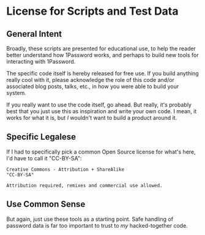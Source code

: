 # License for Scripts and Test Data

## General Intent

Broadly, these scripts are presented for educational use, to help the
reader better understand how 1Password works, and perhaps to build new
tools for interacting with 1Password.

The specific code itself is hereby released for free use. If you build
anything really cool with it, please acknowledge the role of this code
and/or associated blog posts, talks, etc., in how you were able to build
your system.

If you really want to use the code itself, go ahead. But really, it's
probably best that you just use this as inspiration and write your own
code. I mean, it works for what it is, but *I* wouldn't want to build
a product around it.


## Specific Legalese

If I had to specifically pick a common Open Source license for what's here,
I'd have to call it "CC-BY-SA":

    Creative Commons - Attribution + ShareAlike
    "CC-BY-SA"

    Attribution required, remixes and commercial use allowed.


## Use Common Sense

But again, just use these tools as a starting point. Safe handling of password
data is far too important to trust to *my* hacked-together code. 
